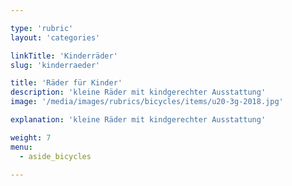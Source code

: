 ```yaml
---

type: 'rubric'
layout: 'categories'

linkTitle: 'Kinderräder'
slug: 'kinderraeder'

title: 'Räder für Kinder'
description: 'kleine Räder mit kindgerechter Ausstattung'
image: '/media/images/rubrics/bicycles/items/u20-3g-2018.jpg'

explanation: 'kleine Räder mit kindgerechter Ausstattung'

weight: 7
menu:
  - aside_bicycles

---
```


